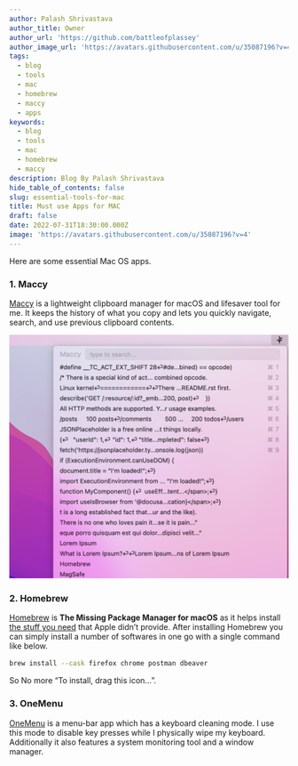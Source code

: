 ```yaml
---
author: Palash Shrivastava
author_title: Owner
author_url: 'https://github.com/battleofplassey'
author_image_url: 'https://avatars.githubusercontent.com/u/35087196?v=4'
tags:
  - blog
  - tools
  - mac
  - homebrew
  - maccy
  - apps
keywords:
  - blog
  - tools
  - mac
  - homebrew
  - maccy
description: Blog By Palash Shrivastava
hide_table_of_contents: false
slug: essential-tools-for-mac
title: Must use Apps for MAC
draft: false
date: 2022-07-31T18:30:00.000Z
image: 'https://avatars.githubusercontent.com/u/35087196?v=4'
---
```


Here are some essential Mac OS apps.

<!--truncate-->

### 1. Maccy

[Maccy](https://github.com/p0deje/Maccy) is a lightweight clipboard manager for macOS and lifesaver tool for me. It keeps the history of what you copy and lets you quickly navigate, search, and use previous clipboard contents.

![](/img/screenshot-2022-08-03-at-11-19-25-am.png)

### 2. Homebrew

[Homebrew](https://brew.sh/) is **The Missing Package Manager for macOS** as it helps install [the stuff you need](https://formulae.brew.sh/formula/ "List of Homebrew packages") that Apple didn’t provide. After installing Homebrew you can simply install a number of softwares in one go with a single command like below.

```bash
brew install --cask firefox chrome postman dbeaver
```

So No more “To install, drag this icon…”.

### 3. OneMenu

[OneMenu](https://www.withmarko.com/one-menu) is a menu-bar app which has a keyboard cleaning mode. I use this mode to disable key presses while I physically wipe my keyboard. Additionally it also features a system monitoring tool and a window manager.
